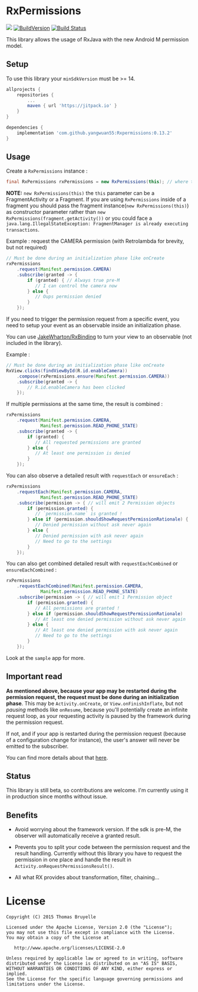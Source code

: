 # RxPermissions

[![](https://jitpack.io/v/tbruyelle/RxPermissions.svg)](https://jitpack.io/#tbruyelle/RxPermissions) [![BuildVersion](https://buildstats.info/nuget/RxPermissions)](https://www.nuget.org/packages/RxPermissions/) [![Build Status](https://api.travis-ci.org/tbruyelle/RxPermissions.svg?branch=master)](https://travis-ci.org/tbruyelle/RxPermissions)

This library allows the usage of RxJava with the new Android M permission model.

## Setup

To use this library your `minSdkVersion` must be >= 14.

```gradle
allprojects {
    repositories {
        ...
        maven { url 'https://jitpack.io' }
    }
}

dependencies {
    implementation 'com.github.yangwuan55:Rxpermissions:0.13.2'
}
```

## Usage

Create a `RxPermissions` instance :

```java
final RxPermissions rxPermissions = new RxPermissions(this); // where this is an Activity or Fragment instance
```

**NOTE:** `new RxPermissions(this)` the `this` parameter can be a FragmentActivity or a Fragment. If you are using `RxPermissions` inside of a fragment you should pass the fragment instance(`new RxPermissions(this)`) as constructor parameter rather than `new RxPermissions(fragment.getActivity())` or you could face a `java.lang.IllegalStateException: FragmentManager is already executing transactions`.  

Example : request the CAMERA permission (with Retrolambda for brevity, but not required)

```java
// Must be done during an initialization phase like onCreate
rxPermissions
    .request(Manifest.permission.CAMERA)
    .subscribe(granted -> {
        if (granted) { // Always true pre-M
           // I can control the camera now
        } else {
           // Oups permission denied
        }
    });
```

If you need to trigger the permission request from a specific event, you need to setup your event
as an observable inside an initialization phase.

You can use [JakeWharton/RxBinding](https://github.com/JakeWharton/RxBinding) to turn your view to
an observable (not included in the library).

Example :

```java
// Must be done during an initialization phase like onCreate
RxView.clicks(findViewById(R.id.enableCamera))
    .compose(rxPermissions.ensure(Manifest.permission.CAMERA))
    .subscribe(granted -> {
        // R.id.enableCamera has been clicked
    });
```

If multiple permissions at the same time, the result is combined :

```java
rxPermissions
    .request(Manifest.permission.CAMERA,
             Manifest.permission.READ_PHONE_STATE)
    .subscribe(granted -> {
        if (granted) {
           // All requested permissions are granted
        } else {
           // At least one permission is denied
        }
    });
```

You can also observe a detailed result with `requestEach` or `ensureEach` :

```java
rxPermissions
    .requestEach(Manifest.permission.CAMERA,
             Manifest.permission.READ_PHONE_STATE)
    .subscribe(permission -> { // will emit 2 Permission objects
        if (permission.granted) {
           // `permission.name` is granted !
        } else if (permission.shouldShowRequestPermissionRationale) {
           // Denied permission without ask never again
        } else {
           // Denied permission with ask never again
           // Need to go to the settings
        }
    });
```

You can also get combined detailed result with `requestEachCombined` or `ensureEachCombined` :

```java
rxPermissions
    .requestEachCombined(Manifest.permission.CAMERA,
             Manifest.permission.READ_PHONE_STATE)
    .subscribe(permission -> { // will emit 1 Permission object
        if (permission.granted) {
           // All permissions are granted !
        } else if (permission.shouldShowRequestPermissionRationale)
           // At least one denied permission without ask never again
        } else {
           // At least one denied permission with ask never again
           // Need to go to the settings
        }
    });
```

Look at the `sample` app for more.

## Important read

**As mentioned above, because your app may be restarted during the permission request, the request
must be done during an initialization phase**. This may be `Activity.onCreate`, or
`View.onFinishInflate`, but not *pausing* methods like `onResume`, because you'll potentially create an infinite request loop, as your requesting activity is paused by the framework during the permission request.

If not, and if your app is restarted during the permission request (because of a configuration
change for instance), the user's answer will never be emitted to the subscriber.

You can find more details about that [here](https://github.com/tbruyelle/RxPermissions/issues/69).

## Status

This library is still beta, so contributions are welcome.
I'm currently using it in production since months without issue.

## Benefits

- Avoid worrying about the framework version. If the sdk is pre-M, the observer will automatically
receive a granted result.

- Prevents you to split your code between the permission request and the result handling.
Currently without this library you have to request the permission in one place and handle the result
in `Activity.onRequestPermissionsResult()`.

- All what RX provides about transformation, filter, chaining...

# License

```
Copyright (C) 2015 Thomas Bruyelle

Licensed under the Apache License, Version 2.0 (the "License");
you may not use this file except in compliance with the License.
You may obtain a copy of the License at

   http://www.apache.org/licenses/LICENSE-2.0

Unless required by applicable law or agreed to in writing, software
distributed under the License is distributed on an "AS IS" BASIS,
WITHOUT WARRANTIES OR CONDITIONS OF ANY KIND, either express or implied.
See the License for the specific language governing permissions and
limitations under the License.
```
